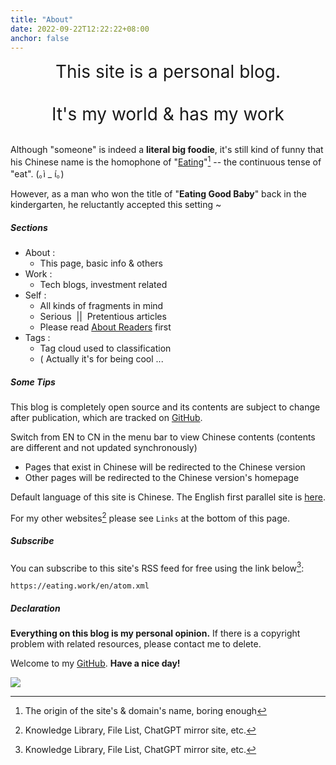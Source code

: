 ```yaml
---
title: "About"
date: 2022-09-22T12:22:22+08:00
anchor: false
---
```


<center><span style="font-size:28px">This site is a personal blog.   <br><br>It's my world & has my work</span></center>

<br>

Although "someone" is indeed a **literal big foodie**, it's still kind of funny that his Chinese name is the homophone of  "<u>Eating</u>"[^1] -- the continuous tense of "eat".  <span style="white-space: nowrap;">(｡ì _ í｡)</span>

However, as a man who won the title of "**Eating Good Baby**" back in the kindergarten, he reluctantly accepted this setting ~

##### Sections 

- About : 
	- This page, basic info & others
- Work : 
	- Tech blogs, investment related 
- Self : 
	- All kinds of fragments in mind
	- Serious &nbsp;|| &nbsp;Pretentious articles
	- Please read [About Readers](https://alex.liu.xyz/useless/about-readers/) first
- Tags : 
	- Tag cloud used to classification
	- ( Actually it's for being cool ... 

##### Some Tips

This blog is completely open source and its contents are subject to change after publication, which are tracked on <a href="https://github.com/AlexLiu2022/blog" target="_blank">GitHub</a>.

Switch from EN to CN in the menu bar to view Chinese contents (contents are different and not updated synchronously)

- Pages that exist in Chinese  will be redirected to the Chinese version
- Other pages will be redirected to the Chinese version's homepage

Default language of this site is Chinese. The English first parallel site is <a href="https://alex.liu.xyz" target="_blank">here</a>.

For my other websites[^2] please see `Links` at the bottom of this page.

##### Subscribe 
You can subscribe to this site's RSS feed for free using the link below[^2]:

```url
https://eating.work/en/atom.xml
```

##### Declaration

**Everything on this blog is my personal opinion.** If there is a copyright problem with related resources, please contact me to delete.<br>

Welcome to my <a href="https://github.com/AlexLiu2022" target="_blank">GitHub</a>. **Have a nice day!**

![](https://cdn.jsdelivr.net/gh/AlexLiu2022/resources/img/cloud.jpg)

[^1]: The origin of the site's & domain's name, boring enough
[^2]: Knowledge Library, File List, ChatGPT mirror site, etc.
[^3]: Usually through online services such as feedly or clients such as reeder



<style>
h1{
  margin: 0 !important;
}
.post-body {
margin-top: 2.5em !important;
}
#main {
	padding-top: 88px;
}

</style>

<script>
let title = document.querySelector('h1.post-title.p-name');
title.remove();
</script>